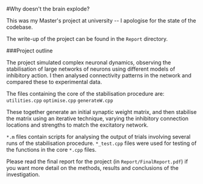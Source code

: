 #Why doesn't the brain explode?

This was my Master's project at university -- I apologise for the state of the codebase.

The write-up of the project can be found in the `Report` directory.

###Project outline

The project simulated complex neuronal dynamics, observing the stabilisation of large networks 
of neurons using different models of inhibitory action. I then analysed connectivity patterns
in the network and compared these to experimental data.

The files containing the core of the stabilisation procedure are:
`utilities.cpp`
`optimise.cpp`
`generateW.cpp`

These together generate an initial synaptic weight matrix, and then stabilise the matrix using an iterative technique,
varying the inhibitory connection locations and strengths to match the excitatory network. 

`*.m` files contain scripts for analysing the output of trials involving several runs of the stabilisation procedure. 
`*_test.cpp` files were used for testing of the functions in the core `*.cpp` files.

Please read the final report for the project (in `Report/FinalReport.pdf`) if you want more detail on the 
methods, results and conclusions of the investigation.
